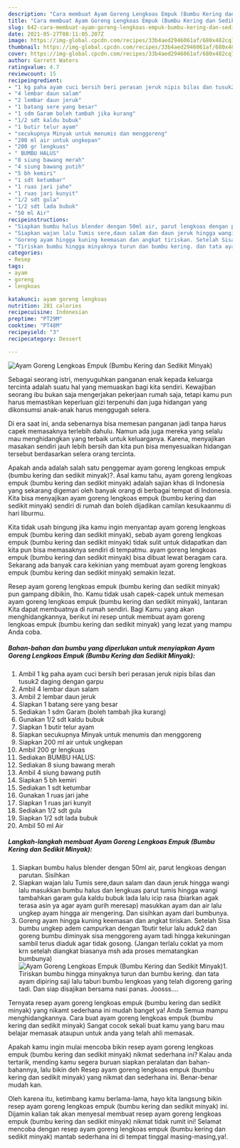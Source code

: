 ```yaml
---
description: "Cara membuat Ayam Goreng Lengkoas Empuk (Bumbu Kering dan Sedikit Minyak) Sederhana Untuk Jualan"
title: "Cara membuat Ayam Goreng Lengkoas Empuk (Bumbu Kering dan Sedikit Minyak) Sederhana Untuk Jualan"
slug: 642-cara-membuat-ayam-goreng-lengkoas-empuk-bumbu-kering-dan-sedikit-minyak-sederhana-untuk-jualan
date: 2021-05-27T08:11:05.207Z
image: https://img-global.cpcdn.com/recipes/33b4aed2946061af/680x482cq70/ayam-goreng-lengkoas-empuk-bumbu-kering-dan-sedikit-minyak-foto-resep-utama.jpg
thumbnail: https://img-global.cpcdn.com/recipes/33b4aed2946061af/680x482cq70/ayam-goreng-lengkoas-empuk-bumbu-kering-dan-sedikit-minyak-foto-resep-utama.jpg
cover: https://img-global.cpcdn.com/recipes/33b4aed2946061af/680x482cq70/ayam-goreng-lengkoas-empuk-bumbu-kering-dan-sedikit-minyak-foto-resep-utama.jpg
author: Garrett Waters
ratingvalue: 4.7
reviewcount: 15
recipeingredient:
- "1 kg paha ayam cuci bersih beri perasan jeruk nipis bilas dan tusuk2 daging dengan garpu"
- "4 lembar daun salam"
- "2 lembar daun jeruk"
- "1 batang sere yang besar"
- "1 sdm Garam boleh tambah jika kurang"
- "1/2 sdt kaldu bubuk"
- "1 butir telur ayam"
- "secukupnya Minyak untuk menumis dan menggoreng"
- "200 ml air untuk ungkepan"
- "200 gr lengkuas"
- " BUMBU HALUS"
- "8 siung bawang merah"
- "4 siung bawang putih"
- "5 bh kemiri"
- "1 sdt ketumbar"
- "1 ruas jari jahe"
- "1 ruas jari kunyit"
- "1/2 sdt gula"
- "1/2 sdt lada bubuk"
- "50 ml Air"
recipeinstructions:
- "Siapkan bumbu halus blender dengan 50ml air, parut lengkoas dengan parutan. Sisihkan"
- "Siapkan wajan lalu Tumis sere,daun salam dan daun jeruk hingga wangi lalu masukkan bumbu halus dan lengkuas parut tumis hingga wangi tambahkan garam gula kaldu bubuk lada lalu icip rasa (biarkan agak terasa asin ya agar ayam gurih meresap) masukkan ayam dan air lalu ungkep ayam hingga air mengering. Dan sisihkan ayam dari bumbunya."
- "Goreng ayam hingga kuning keemasan dan angkat tiriskan. Setelah Sisa bumbu ungkep adem campurkan dengan 1butir telur lalu aduk2 dan goreng bumbu diminyak sisa menggoreng ayam tadi hingga kekuningan sambil terus diaduk agar tidak gosong. (Jangan terlalu coklat ya mom krn setelah diangkat biasanya msh ada proses mematangkan bumbunya)"
- "Tiriskan bumbu hingga minyaknya turun dan bumbu kering. dan tata ayam dipiring saji lalu taburi bumbu lengkoas yang telah digoreng garing tadi. Dan siap disajikan bersama nasi panas. Joosss...."
categories:
- Resep
tags:
- ayam
- goreng
- lengkoas

katakunci: ayam goreng lengkoas 
nutrition: 281 calories
recipecuisine: Indonesian
preptime: "PT29M"
cooktime: "PT48M"
recipeyield: "3"
recipecategory: Dessert

---
```



![Ayam Goreng Lengkoas Empuk (Bumbu Kering dan Sedikit Minyak)](https://img-global.cpcdn.com/recipes/33b4aed2946061af/680x482cq70/ayam-goreng-lengkoas-empuk-bumbu-kering-dan-sedikit-minyak-foto-resep-utama.jpg)

Sebagai seorang istri, menyuguhkan panganan enak kepada keluarga tercinta adalah suatu hal yang memuaskan bagi kita sendiri. Kewajiban seorang ibu bukan saja mengerjakan pekerjaan rumah saja, tetapi kamu pun harus memastikan keperluan gizi terpenuhi dan juga hidangan yang dikonsumsi anak-anak harus menggugah selera.

Di era  saat ini, anda sebenarnya bisa memesan panganan jadi tanpa harus capek memasaknya terlebih dahulu. Namun ada juga mereka yang selalu mau menghidangkan yang terbaik untuk keluarganya. Karena, menyajikan masakan sendiri jauh lebih bersih dan kita pun bisa menyesuaikan hidangan tersebut berdasarkan selera orang tercinta. 



Apakah anda adalah salah satu penggemar ayam goreng lengkoas empuk (bumbu kering dan sedikit minyak)?. Asal kamu tahu, ayam goreng lengkoas empuk (bumbu kering dan sedikit minyak) adalah sajian khas di Indonesia yang sekarang digemari oleh banyak orang di berbagai tempat di Indonesia. Kita bisa menyajikan ayam goreng lengkoas empuk (bumbu kering dan sedikit minyak) sendiri di rumah dan boleh dijadikan camilan kesukaanmu di hari liburmu.

Kita tidak usah bingung jika kamu ingin menyantap ayam goreng lengkoas empuk (bumbu kering dan sedikit minyak), sebab ayam goreng lengkoas empuk (bumbu kering dan sedikit minyak) tidak sulit untuk didapatkan dan kita pun bisa memasaknya sendiri di tempatmu. ayam goreng lengkoas empuk (bumbu kering dan sedikit minyak) bisa dibuat lewat beragam cara. Sekarang ada banyak cara kekinian yang membuat ayam goreng lengkoas empuk (bumbu kering dan sedikit minyak) semakin lezat.

Resep ayam goreng lengkoas empuk (bumbu kering dan sedikit minyak) pun gampang dibikin, lho. Kamu tidak usah capek-capek untuk memesan ayam goreng lengkoas empuk (bumbu kering dan sedikit minyak), lantaran Kita dapat membuatnya di rumah sendiri. Bagi Kamu yang akan menghidangkannya, berikut ini resep untuk membuat ayam goreng lengkoas empuk (bumbu kering dan sedikit minyak) yang lezat yang mampu Anda coba.

<!--inarticleads1-->

##### Bahan-bahan dan bumbu yang diperlukan untuk menyiapkan Ayam Goreng Lengkoas Empuk (Bumbu Kering dan Sedikit Minyak):

1. Ambil 1 kg paha ayam cuci bersih beri perasan jeruk nipis bilas dan tusuk2 daging dengan garpu
1. Ambil 4 lembar daun salam
1. Ambil 2 lembar daun jeruk
1. Siapkan 1 batang sere yang besar
1. Sediakan 1 sdm Garam (boleh tambah jika kurang)
1. Gunakan 1/2 sdt kaldu bubuk
1. Siapkan 1 butir telur ayam
1. Siapkan secukupnya Minyak untuk menumis dan menggoreng
1. Siapkan 200 ml air untuk ungkepan
1. Ambil 200 gr lengkuas
1. Sediakan  BUMBU HALUS:
1. Sediakan 8 siung bawang merah
1. Ambil 4 siung bawang putih
1. Siapkan 5 bh kemiri
1. Sediakan 1 sdt ketumbar
1. Gunakan 1 ruas jari jahe
1. Siapkan 1 ruas jari kunyit
1. Sediakan 1/2 sdt gula
1. Siapkan 1/2 sdt lada bubuk
1. Ambil 50 ml Air




<!--inarticleads2-->

##### Langkah-langkah membuat Ayam Goreng Lengkoas Empuk (Bumbu Kering dan Sedikit Minyak):

1. Siapkan bumbu halus blender dengan 50ml air, parut lengkoas dengan parutan. Sisihkan
1. Siapkan wajan lalu Tumis sere,daun salam dan daun jeruk hingga wangi lalu masukkan bumbu halus dan lengkuas parut tumis hingga wangi tambahkan garam gula kaldu bubuk lada lalu icip rasa (biarkan agak terasa asin ya agar ayam gurih meresap) masukkan ayam dan air lalu ungkep ayam hingga air mengering. Dan sisihkan ayam dari bumbunya.
1. Goreng ayam hingga kuning keemasan dan angkat tiriskan. Setelah Sisa bumbu ungkep adem campurkan dengan 1butir telur lalu aduk2 dan goreng bumbu diminyak sisa menggoreng ayam tadi hingga kekuningan sambil terus diaduk agar tidak gosong. (Jangan terlalu coklat ya mom krn setelah diangkat biasanya msh ada proses mematangkan bumbunya)
<img src="//assets-global.cpcdn.com/assets/icons/button_play-2c75c40dde080a61004c1f40b05d8f140eaff45d7e9e6481dc71c63d2e7c4909.png" alt="Ayam Goreng Lengkoas Empuk (Bumbu Kering dan Sedikit Minyak)">1. Tiriskan bumbu hingga minyaknya turun dan bumbu kering. dan tata ayam dipiring saji lalu taburi bumbu lengkoas yang telah digoreng garing tadi. Dan siap disajikan bersama nasi panas. Joosss....




Ternyata resep ayam goreng lengkoas empuk (bumbu kering dan sedikit minyak) yang nikamt sederhana ini mudah banget ya! Anda Semua mampu menghidangkannya. Cara buat ayam goreng lengkoas empuk (bumbu kering dan sedikit minyak) Sangat cocok sekali buat kamu yang baru mau belajar memasak ataupun untuk anda yang telah ahli memasak.

Apakah kamu ingin mulai mencoba bikin resep ayam goreng lengkoas empuk (bumbu kering dan sedikit minyak) nikmat sederhana ini? Kalau anda tertarik, mending kamu segera buruan siapkan peralatan dan bahan-bahannya, lalu bikin deh Resep ayam goreng lengkoas empuk (bumbu kering dan sedikit minyak) yang nikmat dan sederhana ini. Benar-benar mudah kan. 

Oleh karena itu, ketimbang kamu berlama-lama, hayo kita langsung bikin resep ayam goreng lengkoas empuk (bumbu kering dan sedikit minyak) ini. Dijamin kalian tak akan menyesal membuat resep ayam goreng lengkoas empuk (bumbu kering dan sedikit minyak) nikmat tidak rumit ini! Selamat mencoba dengan resep ayam goreng lengkoas empuk (bumbu kering dan sedikit minyak) mantab sederhana ini di tempat tinggal masing-masing,ya!.

